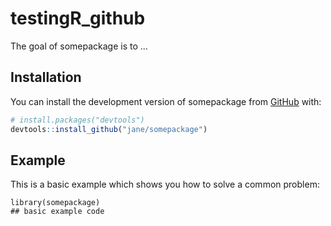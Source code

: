 # testingR_github
<!-- badges: start -->

<!-- badges: end -->

The goal of somepackage is to ...

## Installation

You can install the development version of somepackage from [GitHub](https://github.com/) with:

``` r
# install.packages("devtools")
devtools::install_github("jane/somepackage")
```

## Example

This is a basic example which shows you how to solve a common problem:

```{r example}
library(somepackage)
## basic example code
```
